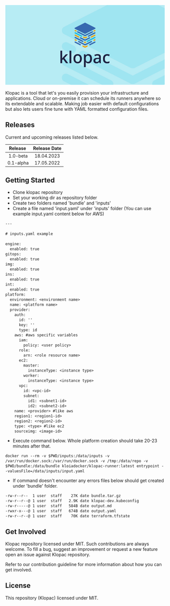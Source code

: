 ![Klopac Media Banner](img/klopac-banner.jpg)

Klopac is a tool that let's you easily provision your infrastructure and applications. Cloud or on-premise it can schedule its runners anywhere so its extendable and scalable. Making job easier with default configurations but also lets users fine tune with YAML formatted configuration files.

## Releases

Current and upcoming releases listed below.

| Release | Release Date |
|:---:|:---:|
| 1.0-beta | 18.04.2023 |
| 0.1-alpha | 17.05.2022 |

## Getting Started

- Clone klopac repository
- Set your working dir as repository folder
- Create two folders named 'bundle' and 'inputs'
- Create a file named 'input.yaml' under 'inputs' folder (You can use example input.yaml content below for AWS)

```
---

# inputs.yaml example

engine:
  enabled: true
gitops:
  enabled: true
img:
  enabled: true
ins:
  enabled: true
int:
  enabled: true
platform:
  environment: <environment name>
  name: <platform name>
  provider:
    auth:
      id: ''
      key: ''
      type: id
    aws: #aws specific variables
      iam:
        policy: <user policy>
      role:
        arn: <role resource name>
      ec2:
        master:
          instanceType: <instance type>
        worker:
          instanceType: <instance type>
      vpc:
        id: <vpc-id>
        subnet:
          id1: <subnet1-id>
          id2: <subnet2-id>
    name: <provider> #like aws
    region1: <region1-id>
    region2: <region2-id>
    type: <type> #like ec2
    sourceimg: <image-id>
```
- Execute command below. Whole platform creation should take 20-23 minutes after that.

```
docker run --rm -v $PWD/inputs:/data/inputs -v /var/run/docker.sock:/var/run/docker.sock -v /tmp:/data/repo -v $PWD/bundle:/data/bundle kloiadocker/klopac-runner:latest entrypoint --valuesFile=/data/inputs/input.yaml
```

- If command doesn't encounter any errors files below should get created under 'bundle' folder.

```
-rw-r--r--  1 user  staff    27K date bundle.tar.gz
-rw-r--r--@ 1 user  staff   2.9K date klopac-dev.kubeconfig
-rw-r-----@ 1 user  staff   584B date output.md
-rwxr-x---@ 1 user  staff   674B date output.yaml
-rw-r--r--@ 1 user  staff    70K date terraform.tfstate
```

## Get Involved

Klopac repository licensed under MIT. Such contributions are always welcome. To fill a bug, suggest an improvement or request a new feature open an issue against Klopac repository. 

Refer to our contribution guideline for more information about how you can get involved.

## License

This repository (Klopac) licensed under MIT.

